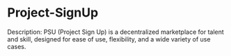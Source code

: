 # Project-SignUp
Description: PSU (Project Sign Up) is a decentralized marketplace for talent and skill, designed for ease of use, flexibility, and a wide variety of use cases.
